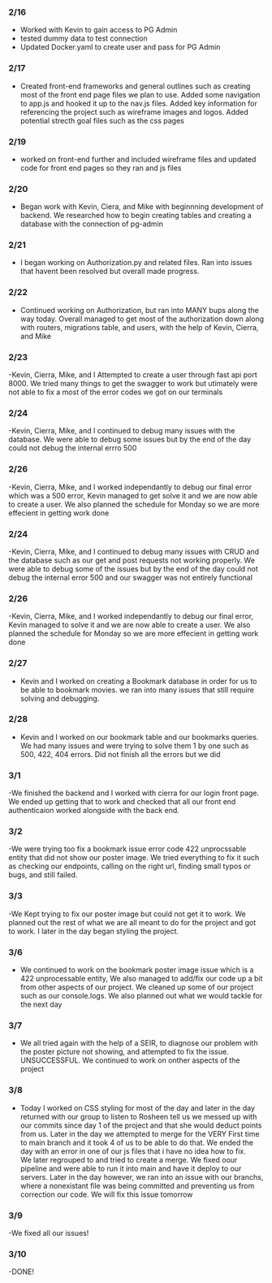 ### 2/16
- Worked with Kevin to gain access to PG Admin
- tested dummy data to test connection
- Updated Docker.yaml to create user and pass for PG Admin
### 2/17
- Created front-end frameworks and general outlines such as creating most of the front end page files we plan to use. Added some navigation to app.js and hooked it up to the nav.js files. Added key information for referencing the project such as wireframe images and logos. Added potential strecth goal files such as the css pages
### 2/19
- worked on front-end further and included wireframe files and updated code for front end pages so they ran and js files
### 2/20
- Began work with Kevin, Ciera, and Mike with beginnning development of backend. We researched how to begin creating tables and creating a database with the connection of pg-admin
### 2/21
- I began working on Authorization.py and related files. Ran into issues that havent been resolved but overall made progress.
### 2/22
- Continued working on Authorization, but ran into MANY bups along the way today. Overall managed to get most of the authorization down along with routers, migrations table, and users, with the help of Kevin, Cierra, and Mike
###  2/23
-Kevin, Cierra, Mike, and I Attempted to create a user through fast api port 8000. We tried many things to get the swagger to  work but utimately were not able to fix a most of the error codes we got on our terminals
### 2/24
-Kevin, Cierra, Mike, and I continued to debug many issues with the database. We were able to debug some issues but by the end of the day could not debug the internal errro 500
### 2/26
-Kevin, Cierra, Mike, and I worked independantly to debug our final error which was a 500 error, Kevin managed to get solve it and we are now able to create a user. We also planned the schedule for Monday so we are more effecient in getting work done
### 2/24
-Kevin, Cierra, Mike, and I continued to debug many issues with CRUD and the database such as our get and post requests not working properly. We were able to debug some of the issues but by the end of the day could not debug the internal error 500 and our swagger was not entirely functional

### 2/26
-Kevin, Cierra, Mike, and I worked independantly to debug our final error, Kevin managed to solve it and we are now able to create a user. We also planned the schedule for Monday so we are more effecient in getting work done

### 2/27
- Kevin and I worked on creating a Bookmark database in order for us to be able to bookmark movies. we ran into many issues that still require solving and debugging.

### 2/28
- Kevin and I worked on our bookmark table and our bookmarks queries. We had many issues and were trying to solve them 1 by one such as 500, 422, 404 errors. Did not finish all the errors but we did 

### 3/1
-We finished the backend and I worked with cierra for our login front page. We ended up getting that to work and checked that all our front end authenticaion worked alongside with the back end.

### 3/2
-We were trying too fix a bookmark issue  error code 422 unprocssable entity that did not show our poster image. We tried everything to fix it such as checking our endpoints, calling on the right url, finding small typos or bugs, and still failed. 

### 3/3
-We Kept trying to fix our poster image but could not get it to work. We planned out the rest of what we are all meant to do for the project and got to work. I later in the day began styling the project.

### 3/6
- We continued to work on the bookmark poster image issue which is a 422 unprocessable entity, We also managed to add/fix our code up a bit from other aspects of our project. We cleaned up some of our project such as our console.logs. We also planned out what we would tackle for the next day

### 3/7
- We all tried again with the help of a SEIR, to diagnose our problem with the poster picture not showing, and attempted to fix the issue. UNSUCCESSFUL. We continued to work on onther aspects of the project

### 3/8
- Today I worked on CSS styling for most of the day and later in the day returned with our group to listen to Rosheen tell us we messed up with our commits since day 1 of the project and that she would deduct points from us. Later in the day we attempted to merge for the VERY First time to main branch and it took 4 of us to be able to do that. We ended the day with an error in one of our js files that i have no idea how to fix.  
We later regrouped to and tried to create a merge. We fixed oour pipeline and were able to run it into main and have it deploy to our servers. Later in the day however, we ran into an issue with our branchs, where a nonexistant file was being committed and preventing us from correction our code. We will fix this issue tomorrow

### 3/9
-We fixed all our issues!

### 3/10
-DONE!
